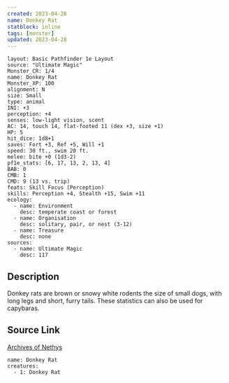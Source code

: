 ```yaml
---
created: 2023-04-28
name: Donkey Rat
statblock: inline
tags: [monster]
updated: 2023-04-28
---
```

```statblock
layout: Basic Pathfinder 1e Layout
source: "Ultimate Magic"
Monster_CR: 1/4
name: Donkey Rat
Monster_XP: 100
alignment: N
size: Small
type: animal
INI: +3
perception: +4
senses: low-light vision, scent
AC: 14, touch 14, flat-footed 11 (dex +3, size +1)
HP: 5
hit_dice: 1d8+1
saves: Fort +3, Ref +5, Will +1
speed: 30 ft., swim 20 ft.
melee: bite +0 (1d3-2)
pf1e_stats: [6, 17, 13, 2, 13, 4]
BAB: 0
CMB: 1
CMD: 9 (13 vs. trip)
feats: Skill Focus (Perception)
skills: Perception +4, Stealth +15, Swim +11
ecology:
  - name: Environment
    desc: temperate coast or forest
  - name: Organisation
    desc: solitary, pair, or nest (3-12)
  - name: Treasure
    desc: none
sources:
  - name: Ultimate Magic
    desc: 117
```
## Description
Donkey rats are brown or snowy white rodents the size of small dogs, with long legs and short, furry tails. These statistics can also be used for capybaras.
## Source Link
[Archives of Nethys](https://aonprd.com/MonsterDisplay.aspx?ItemName=Donkey%20Rat)
```encounter-table
name: Donkey Rat
creatures:
  - 1: Donkey Rat
```
